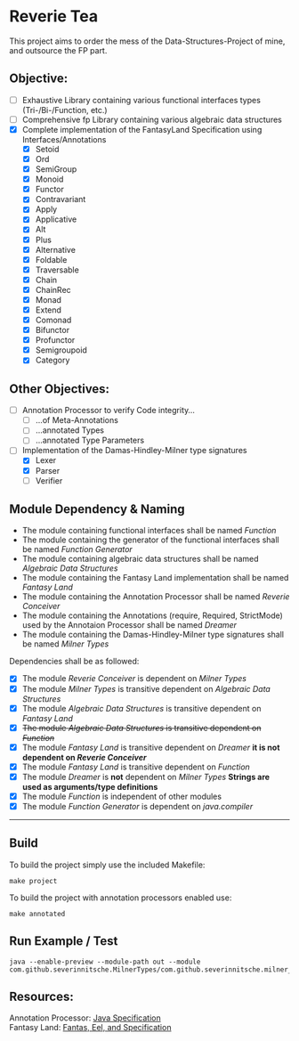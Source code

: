 # Reverie Tea

This project aims to order the mess of the Data-Structures-Project of mine, and outsource the FP part.

## Objective:
- [ ] Exhaustive Library containing various functional interfaces types (Tri-/Bi-/Function, etc.)
- [ ] Comprehensive fp Library containing various algebraic data structures
- [x] Complete implementation of the FantasyLand Specification using Interfaces/Annotations
  - [x] Setoid
  - [x] Ord
  - [x] SemiGroup
  - [x] Monoid
  - [x] Functor
  - [x] Contravariant
  - [x] Apply
  - [x] Applicative
  - [x] Alt
  - [x] Plus
  - [x] Alternative
  - [x] Foldable
  - [x] Traversable
  - [x] Chain
  - [x] ChainRec
  - [x] Monad
  - [x] Extend
  - [x] Comonad
  - [x] Bifunctor
  - [x] Profunctor
  - [x] Semigroupoid
  - [x] Category

## Other Objectives:
- [ ] Annotation Processor to verify Code integrity…
  - [ ] …of Meta-Annotations
  - [ ] …annotated Types
  - [ ] …annotated Type Parameters
- [ ] Implementation of the Damas-Hindley-Milner type signatures
  - [x] Lexer
  - [x] Parser
  - [ ] Verifier

## Module Dependency & Naming
- The module containing functional interfaces shall be named _Function_
- The module containing the generator of the functional interfaces shall be named _Function Generator_
- The module containing algebraic data structures shall be named _Algebraic Data Structures_
- The module containing the Fantasy Land implementation shall be named _Fantasy Land_
- The module containing the Annotation Processor shall be named _Reverie Conceiver_
- The module containing the Annotations (require, Required, StrictMode) used by the Annotaion Processor shall be named _Dreamer_
- The module containing the Damas-Hindley-Milner type signatures shall be named _Milner Types_

Dependencies shall be as followed:
- [x] The module _Reverie Conceiver_ is dependent on _Milner Types_
- [x] The module _Milner Types_ is transitive dependent on _Algebraic Data Structures_
- [x] The module _Algebraic Data Structures_ is transitive dependent on _Fantasy Land_
- [x] ~~The module _Algebraic Data Structures_ is transitive dependent on _Function_~~
- [x] The module _Fantasy Land_ is transitive dependent on _Dreamer_ **it is not dependent on _Reverie Conceiver_**
- [x] The module _Fantasy Land_ is transitive dependent on _Function_
- [x] The module _Dreamer_ is **not** dependent on _Milner Types_ **Strings are used as arguments/type definitions**
- [x] The module _Function_ is independent of other modules
- [x] The module _Function Generator_ is dependent on _java.compiler_

---

## Build
To build the project simply use the included Makefile:
```shell
make project
```
To build the project with annotation processors enabled use:
```
make annotated
```

## Run Example / Test
```
java --enable-preview --module-path out --module com.github.severinnitsche.MilnerTypes/com.github.severinnitsche.milner_types.Example
```

## Resources:
  Annotation Processor: [Java Specification](https://docs.oracle.com/en/java/javase/15/docs/api/java.compiler/javax/lang/model/type/package-summary.html)\
  Fantasy Land: [Fantas, Eel, and Specification](http://www.tomharding.me/fantasy-land/ "by Tom Harding")
